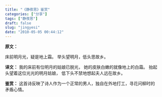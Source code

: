 ```yaml
---
title: "《静夜思》鉴赏"
categories: ["分享"]
tags: ["静夜思"]
draft: false
slug: "jingyesi"
date: "2010-05-05 00:44:12"
---
```


<strong>原文：</strong>

床前明月光，疑是地上霜。
举头望明月，低头思故乡。

<strong>译文：</strong>
我的床前有位明月的姑娘已脱光，
她的皮肤白嫩的就像地上的白霜。
抬起头望着这位光光的明月姑娘，
低下头不禁地想起夫人远在故乡。

<strong>鉴赏：</strong>
这首诗反映了诗人作为一个正常的男人，独自在外地打工，寻花问柳时的矛盾心情。
